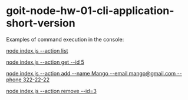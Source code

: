 # goit-node-hw-01-cli-application-short-version

Еxamples of command execution in the console:

[node index.js --action list](https://monosnap.com/file/sWUd6idwskEAGn42uBBaMHbCeupRR3)

[node index.js --action get --id 5](https://monosnap.com/file/uiFWw3T1wg4mWotu71CoTgaBxAdAiX)

[node index.js --action add --name Mango --email mango@gmail.com --phone 322-22-22](https://monosnap.com/file/vqdVKyTeVVmfejZVDbNyIYSJoEQ1jr)

[node index.js --action remove --id=3](https://monosnap.com/file/uiFWw3T1wg4mWotu71CoTgaBxAdAiX)
